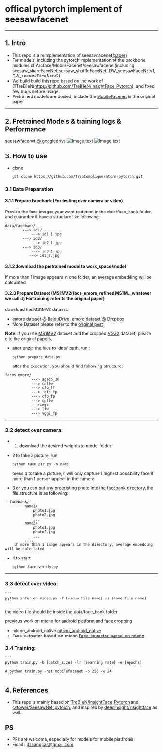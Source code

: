 # offical pytorch implement of seesawfacenet

------

## 1. Intro

- This repo is a reimplementation of seesawfacenet[(paper)](https://arxiv.org/abs/1908.09124)
- For models, including the pytorch implementation of the backbone modules of Arcface/MobileFacenet/seesawfacenet(including seesaw_shareFaceNet,seesaw_shuffleFaceNet, DW_seesawFaceNetv1, DW_seesawFaceNetv2)
- We build build this repo based on the work of @TreB1eN(https://github.com/TreB1eN/InsightFace_Pytorch), and fixed few bugs before usage.
- Pretrained models are posted, include the [MobileFacenet](https://arxiv.org/abs/1804.07573) in the original paper

------

## 2. Pretrained Models & training logs & Performance

[seesawfacenet @ googledrive](https://drive.google.com/drive/folders/1n4Zi7YTqG4YoLdK3-aO8qWWEjOCcD7w9?usp=sharing)
![Image text](https://github.com/cvtower/seesawfacenet_pytorch/raw/master/figures/mobile_version.jpg)
![Image text](https://github.com/cvtower/seesawfacenet_pytorch/raw/master/figures/dw_version.jpg)

## 3. How to use

- clone

  ```
  git clone https://github.com/TropComplique/mtcnn-pytorch.git
  ```

### 3.1 Data Preparation

#### 3.1.1 Prepare Facebank (For testing over camera or video)

Provide the face images your want to detect in the data/face_bank folder, and guarantee it have a structure like following:

```
data/facebank/
        ---> id1/
            ---> id1_1.jpg
        ---> id2/
            ---> id2_1.jpg
        ---> id3/
            ---> id3_1.jpg
           ---> id3_2.jpg
```

#### 3.1.2 download the pretrained model to work_space/model

If more than 1 image appears in one folder, an average embedding will be calculated

#### 3.2.3 Prepare Dataset (MS1MV2(face_emore, refined MS1M...whatever we call it) For training refer to the original paper)

download the MS1MV2 dataset:

- [emore dataset @ BaiduDrive](https://pan.baidu.com/s/1eXohwNBHbbKXh5KHyItVhQ), [emore dataset @ Dropbox](https://www.dropbox.com/s/wpx6tqjf0y5mf6r/faces_ms1m-refine-v2_112x112.zip?dl=0)
- More Dataset please refer to the [original post](https://github.com/deepinsight/insightface/wiki/Dataset-Zoo)

**Note:** If you use [MS1MV2](https://arxiv.org/abs/1607.08221) dataset and the cropped [VGG2](https://arxiv.org/abs/1710.08092) dataset, please cite the original papers.

- after unzip the files to 'data' path, run :

  ```
  python prepare_data.py
  ```

  after the execution, you should find following structure:

```
faces_emore/
            ---> agedb_30
            ---> calfw
            ---> cfp_ff
            --->  cfp_fp
            ---> cfp_fp
            ---> cplfw
            --->imgs
            ---> lfw
            ---> vgg2_fp
```

------

### 3.2 detect over camera:

- 1. download the desired weights to model folder:

- 2 to take a picture, run

  ```
  python take_pic.py -n name
  ```

  press q to take a picture, it will only capture 1 highest possibility face if more than 1 person appear in the camera

- 3 or you can put any preexisting photo into the facebank directory, the file structure is as following:

```
- facebank/
         name1/
             photo1.jpg
             photo2.jpg
             ...
         name2/
             photo1.jpg
             photo2.jpg
             ...
         .....
    if more than 1 image appears in the directory, average embedding will be calculated
```

- 4 to start

  ```
  python face_verify.py 
  ```

- - -

### 3.3 detect over video:

```
​```
python infer_on_video.py -f [video file name] -s [save file name]
​```
```

the video file should be inside the data/face_bank folder

previous work on mtcnn for android platform and face cropping
- mtcnn_android_native [mtcnn_android_native](https://github.com/cvtower/mtcnn_android_native)
- Face-extractor-based-on-mtcnn [Face-extractor-based-on-mtcnn](https://github.com/cvtower/Face-extractor-based-on-mtcnn)

### 3.4 Training:

```
​```
python train.py -b [batch_size] -lr [learning rate] -e [epochs]

# python train.py -net mobilefacenet -b 256 -w 24
​```
```

## 4. References

- This repo is mainly based on [TreB1eN/InsightFace_Pytorch](https://github.com/TreB1eN/InsightFace_Pytorch) and [cvtower/SeesawNet_pytorch](https://github.com/cvtower/SeesawNet_pytorch), and inspired by [deepinsight/insightface](https://github.com/deepinsight/insightface) as well.

## PS

- PRs are welcome, especially for models for mobile platfroms
- Email : jtzhangcas@gmail.com
